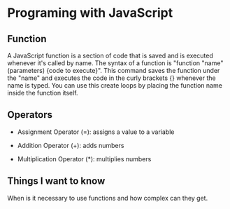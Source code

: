 # Programing with JavaScript

## Function

A JavaScript function is a section of code that is saved and is executed whenever it's called by name. The syntax of a 
function is "function "name" (parameters) {code to execute}". This command saves the function under the "name" and executes the code in the curly brackets {} whenever the name is typed. You can use this create loops by placing the function name inside the function itself.

## Operators

* Assignment Operator (=): assigns a value to a variable

* Addition Operator (+): adds numbers

* Multiplication Operator (*): multiplies numbers

## Things I want to know

When is it necessary to use functions and how complex can they get.